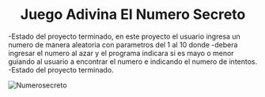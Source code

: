 <h1 align = "center">Juego Adivina El Numero Secreto</h1> 
-Estado del proyecto terminado, en este proyecto el usuario ingresa un numero de manera aleatoria con parametros del 1 al 10 donde
-debera ingresar el numero al azar y el programa indicara si es mayo o menor guiando al usuario a encontrar el numero e indicando el numero de intentos.
-Estado del proyecto terminado.

![Numerosecreto](https://github.com/user-attachments/assets/31c8a0ce-c016-4ec9-be75-89e4e54a4626)
